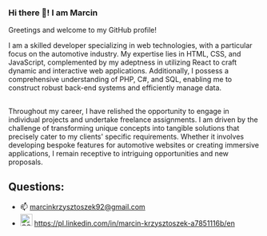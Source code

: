 ### Hi there 👋! I am Marcin

Greetings and welcome to my GitHub profile!

I am a skilled developer specializing in web technologies, with a particular focus on the automotive industry. My expertise lies in HTML, CSS, and JavaScript, complemented by my adeptness in utilizing React to craft dynamic and interactive web applications. Additionally, I possess a comprehensive understanding of PHP, C#, and SQL, enabling me to construct robust back-end systems and efficiently manage data.

## 

Throughout my career, I have relished the opportunity to engage in individual projects and undertake freelance assignments. I am driven by the challenge of transforming unique concepts into tangible solutions that precisely cater to my clients' specific requirements. Whether it involves developing bespoke features for automotive websites or creating immersive applications, I remain receptive to intriguing opportunities and new proposals.

## Questions:

- 📫 marcinkrzysztoszek92@gmail.com
- <img alt="CSS" title="CSS" src="https://img.icons8.com/color/344/linkedin.png" height="24"> https://pl.linkedin.com/in/marcin-krzysztoszek-a7851116b/en 
